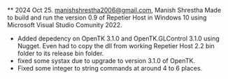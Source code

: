 
** 2024 Oct 25. manishshrestha2006@gmail.com, Manish Shrestha
Made to build and run the version 0.9 of Repetier Host in Windows 10 using Microsoft Visual Studio Comunity 2022.


- Added depedency on OpenTK 3.1.0 and OpenTK.GLControl 3.1.0 using Nugget. Even had to copy the dll from working Repetier Host 2.2 bin folder to its release bin folder.
- fixed some systax due to upgrade to version 3.1.0 of OpenTK.
- Fixed some integer to string commands at around 4 to 6 places.




